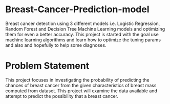 # Breast-Cancer-Prediction-model
Breast cancer detection using 3 different models i.e. Logistic Regression, Random Forest and Decision Tree Machine Learning models and optimizing them for even a better accuracy. This project is started with the goal use machine learning algorithms and learn how to optimize the tuning params and also and hopefully to help some diagnoses.
# Problem Statement
This project focuses in investigating the probability of predicting the chances of breast cancer from the given characteristics of breast mass computed from dataset. This project will examine the data available and attempt to predict the possibility that a breast cancer. 
